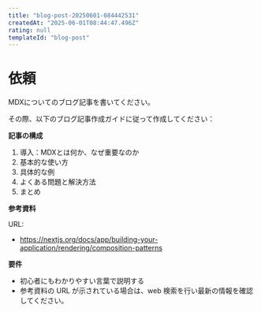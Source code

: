 ```yaml
---
title: "blog-post-20250601-084442531"
createdAt: "2025-06-01T08:44:47.496Z"
rating: null 
templateId: "blog-post"
---
```



# 依頼

MDXについてのブログ記事を書いてください。

その際、以下のブログ記事作成ガイドに従って作成してください：

**記事の構成**

1. 導入：MDXとは何か、なぜ重要なのか
2. 基本的な使い方
3. 具体的な例
4. よくある問題と解決方法
5. まとめ

**参考資料**

URL:

- https://nextjs.org/docs/app/building-your-application/rendering/composition-patterns

**要件**

- 初心者にもわかりやすい言葉で説明する
- 参考資料の URL が示されている場合は、web 検索を行い最新の情報を確認してください。
